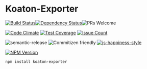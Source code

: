 # Koaton-Exporter

[![Build Status](https://img.shields.io/travis/gerard2p/koaton-exporter/master.svg?style=flat-square)](https://travis-ci.org/gerard2p/koaton-exporter)[![Dependency Status](https://david-dm.org/gerard2p/koaton-exporter.svg?style=flat-square)](https://david-dm.org/gerard2p/koaton-exporter)![PRs Welcome](https://img.shields.io/badge/PRs%20🔀-Welcome-brightgreen.svg?style=flat-square)

[![Code Climate](https://codeclimate.com/github/gerard2p/koaton-exporter/badges/gpa.svg?style=flat-square)](https://codeclimate.com/github/gerard2p/koaton-exporter?style=flat-square) [![Test Coverage](https://codeclimate.com/github/gerard2p/koaton-exporter/badges/coverage.svg?style=flat-square)](https://codeclimate.com/github/gerard2p/koaton-exporter/coverage) [![Issue Count](https://codeclimate.com/github/gerard2p/koaton-exporter/badges/issue_count.svg?style=flat-square)](https://codeclimate.com/github/gerard2p/koaton-exporter)


![semantic-release](https://img.shields.io/badge/%20%20%F0%9F%93%A6%F0%9F%9A%80-semantic--release-e10079.svg?style=flat-square)
![Commitizen friendly](https://img.shields.io/badge/commitizen-friendly-brightgreen.svg?style=flat-square)
[![js-happiness-style](https://cdn.rawgit.com/JedWatson/happiness/master/badge.svg)](https://github.com/JedWatson/happiness)


[![NPM Version](http://img.shields.io/npm/v/koaton-exporter.svg?style=flat-square)](https://www.npmjs.org/package/koaton-exporter)
```shell
npm install koaton-exporter
```
